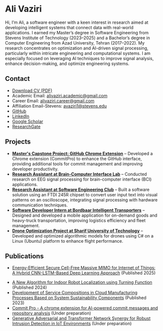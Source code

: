 # Ali Vaziri

Hi, I’m Ali, a software engineer with a keen interest in research aimed at developing intelligent systems that connect data with real-world applications. I earned my Master’s degree in Software Engineering from Stevens Institute of Technology (2023–2025) and a Bachelor’s degree in Computer Engineering from Azad University, Tehran (2017–2022). My research concentrates on optimization and AI-driven signal processing, particularly within intricate engineering and computational systems. I am especially focused on leveraging AI techniques to improve signal analysis, enhance decision-making, and optimize engineering systems.

## Contact

- <a href="/AliVaziri_CV_2025.pdf" download="Ali_Vaziri_CV.pdf">Download CV (PDF)</a>
- Academic Email: <a href="mailto:alivaziri.academic@gmail.com">alivaziri.academic@gmail.com</a>
- Career Email: <a href="mailto:alivaziri.career@gmail.com">alivaziri.career@gmail.com</a>
- Affiliation Email-Stevens: <a href="mailto:avaziri1@stevens.edu">avaziri1@stevens.edu</a>
- <a href="https://github.com/AliVaziri1999" target="_blank">GitHub</a>
- <a href="https://www.linkedin.com/in/alivaziri-career/" target="_blank">LinkedIn</a>
- <a href="https://scholar.google.com/citations?hl=en&user=pMkQPE4AAAAJ" target="_blank">Google Scholar</a>
- <a href="https://www.researchgate.net/profile/Ali-Vaziri-4/research" target="_blank">ResearchGate</a>
<!-- - <a href="https://sciprofiles.com/profile/Ali-Vaziri" target="_blank">SciProfiles</a> -->

## Projects

- **<a href="/capstone" target="_blank">Master's Capstone Project: GitHub Chrome Extension</a>** – Developed a Chrome extension (CommitPro) to enhance the GitHub interface, providing additional tools for commit management and improving developer productivity.
- **<a href="/bci" target="_blank">Research Assistant at Brain-Computer Interface Lab</a>** – Conducted research on EEG signal processing for brain-computer interface (BCI) applications.
- **<a href="/seclub" target="_blank">Research Assistant at Software Engineering Club</a>** – Built a software solution using an FTDI 245R chipset to convert user input text into visual patterns on an oscilloscope, integrating signal processing with hardware communication techniques.
- **<a href="/bordbaar" target="_blank">Software Developer Intern at Bordbaar Intelligent Transporters</a>** – Designed and developed a mobile application for on-demand goods and heavy-truck transportation, improving logistics efficiency and fleet management.
- **<a href="/drone" target="_blank">Drone Optimization Project at Sharif University of Technology</a>** – Developed and optimized algorithmic models for drones using C# on a Linux (Ubuntu) platform to enhance flight performance.

## Publications

- <a href="#" target="_blank">Energy-Efficient Secure Cell-Free Massive MIMO for Internet of Things: A Hybrid CNN-LSTM-Based Deep Learning Approach</a> (Published 2025)
<!-- - <a href="#" target="_blank">Identification and Detection of Ferroresonance Phenomenon in Active Distribution Networks Using Long Short-Term Memory Neural Networks Enhanced by Genetic Algorithm</a> (Published 2025) -->
- <a href="#" target="_blank">A New Algorithm for Indoor Robot Localization using Turning Function</a> (Published 2024)
- <a href="#" target="_blank">Development of Service Compositions in Cloud Manufacturing Processes Based on System Sustainability Components</a> (Published 2023)
- <a href="#" target="_blank">Commit Pro - A chrome extension for AI-powered commit messages and repository analysis</a> (Under preparation)
- <a href="#" target="_blank">Generative Adversarial and Transformer Network Synergy for Robust Intrusion Detection in IoT Environments</a> (Under preparation)

